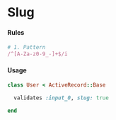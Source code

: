 # Slug

#### Rules

```ruby
# 1. Pattern
/^[A-Za-z0-9_-]+$/i
```

#### Usage

```ruby
class User < ActiveRecord::Base

  validates :input_0, slug: true

end
```
